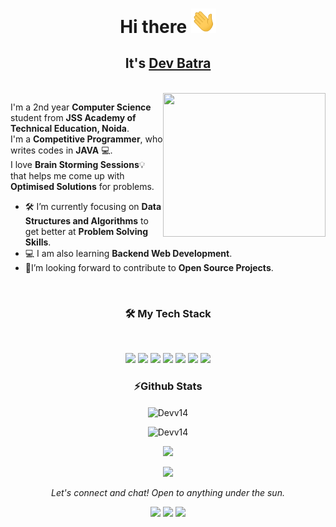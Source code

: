 <h1 align="center">Hi there <img src="https://raw.githubusercontent.com/ABSphreak/ABSphreak/master/gifs/Hi.gif" width="40px"></h1>
<h2 align="center"> It's <a  href="https://www.linkedin.com/in/dev-batra-784415201/"> Dev Batra</a></h2>
<br>

<img align='right' src="https://i.pinimg.com/originals/53/71/2f/53712f9fa2e10657e355400cbbad9310.gif" width="260" height="230">

I'm a 2nd year **Computer Science** student from **JSS Academy of Technical Education, Noida**.<br> 
I'm a **Competitive Programmer**, who writes codes in **JAVA** 💻.<br>
I love **Brain Storming Sessions**💡 that helps me come up with **Optimised Solutions** for problems. 

- 🛠 I’m currently focusing on **Data Structures and Algorithms** to get better at **Problem Solving Skills**.
- 💻 I am also learning **Backend Web Development**.
- 💬I’m looking forward to contribute to **Open Source Projects**.

<br>
<h3 align="center">🛠 My Tech Stack</h3>
<br>
<p align="center"><img src="https://img.shields.io/badge/Java-ED8B00?style=for-the-badge&logo=java&logoColor=white/"> <img src="https://img.shields.io/badge/C%2B%2B-00599C?style=for-the-badge&logo=c%2B%2B&logoColor=white"/> <img src="https://img.shields.io/badge/C-00599C?style=for-the-badge&logo=c&logoColor=white"/>  <img src="https://img.shields.io/badge/HTML5-E34F26?style=for-the-badge&logo=html5&logoColor=white"/> <img src="https://img.shields.io/badge/CSS-239120?&style=for-the-badge&logo=css3&logoColor=white"/> <img src="https://img.shields.io/badge/JavaScript-F7DF1E?style=for-the-badge&logo=javascript&logoColor=black"/>  <img src="https://img.shields.io/badge/Markdown-000000?style=for-the-badge&logo=markdown&logoColor=white"/> 
</p>
<h3 align="center">⚡Github Stats</h3>
<p align="center">
  <img align="center" src="https://github-readme-stats.vercel.app/api?username=Devv14&show_icons=true&hide=stars,issues&count_private=true&theme=radical" alt="Devv14" />
</p>

<p align="center">
  <img src="https://github-readme-stats.vercel.app/api/top-langs/?username=Devv14&layout=compact&langs_count=10&count_private=true&theme=radical" alt="Devv14" />
</p>

<p align="center">
  <img src="http://github-readme-streak-stats.herokuapp.com?user=Devv14&theme=radical" />
</p>
<p align="center">
  <img src ="https://komarev.com/ghpvc/?username=Devv14&style=plastic&color=f72585"/>
</p>

<p align="center">
  <i>Let's connect and chat! Open to anything under the sun.</i>

  <p align="center">
    <a href="https://twitter.com/devvbatra" alt="Twitter"><img src="https://raw.githubusercontent.com/jayehernandez/jayehernandez/3f5402efef9a0ae89211a6e04609558e862ca616/readme/twitter-fill.svg"></a>
    <a href="https://www.linkedin.com/in/dev-batra-784415201/" alt="Linkedin"><img src="https://raw.githubusercontent.com/jayehernandez/jayehernandez/3f5402efef9a0ae89211a6e04609558e862ca616/readme/linkedin-fill.svg"></a>
    <a href="mailto:hnd2065@gmail.com" alt="Contact me"><img src="https://raw.githubusercontent.com/jayehernandez/jayehernandez/3f5402efef9a0ae89211a6e04609558e862ca616/readme/mail-fill.svg"></a>

  </p>

